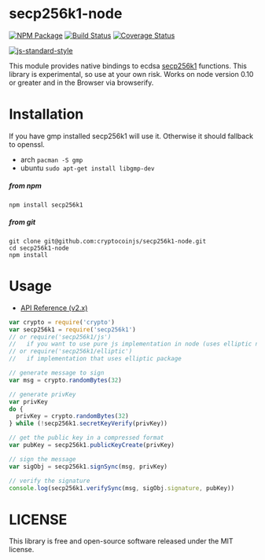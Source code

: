 # secp256k1-node

[![NPM Package](https://img.shields.io/npm/v/secp256k1.svg?style=flat-square)](https://www.npmjs.org/package/secp256k1)
[![Build Status](https://img.shields.io/travis/cryptocoinjs/secp256k1-node.svg?branch=master&style=flat-square)](https://travis-ci.org/cryptocoinjs/secp256k1-node)
[![Coverage Status](https://img.shields.io/coveralls/cryptocoinjs/secp256k1-node.svg?style=flat-square)](https://coveralls.io/r/cryptocoinjs/secp256k1-node)

[![js-standard-style](https://cdn.rawgit.com/feross/standard/master/badge.svg)](https://github.com/feross/standard)

This module provides native bindings to ecdsa [secp256k1](https://github.com/bitcoin/secp256k1) functions.
This library is experimental, so use at your own risk. Works on node version 0.10 or greater and in the Browser via browserify.

# Installation

If you have gmp installed secp256k1 will use it. Otherwise it should fallback to openssl.
* arch `pacman -S gmp`
* ubuntu `sudo apt-get install libgmp-dev`

##### from npm

`npm install secp256k1`

##### from git

```
git clone git@github.com:cryptocoinjs/secp256k1-node.git
cd secp256k1-node
npm install
```

# Usage

* [API Reference (v2.x)](API.md)

```js
var crypto = require('crypto')
var secp256k1 = require('secp256k1')
// or require('secp256k1/js')
//   if you want to use pure js implementation in node (uses elliptic now)
// or require('secp256k1/elliptic')
//   if implementation that uses elliptic package

// generate message to sign
var msg = crypto.randomBytes(32)

// generate privKey
var privKey
do {
  privKey = crypto.randomBytes(32)
} while (!secp256k1.secretKeyVerify(privKey))

// get the public key in a compressed format
var pubKey = secp256k1.publicKeyCreate(privKey)

// sign the message
var sigObj = secp256k1.signSync(msg, privKey)

// verify the signature
console.log(secp256k1.verifySync(msg, sigObj.signature, pubKey))
```

# LICENSE

This library is free and open-source software released under the MIT license.
